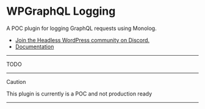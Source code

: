 # WPGraphQL Logging

A POC plugin for logging GraphQL requests using Monolog.

* [Join the Headless WordPress community on Discord.](https://discord.gg/headless-wordpress-836253505944813629)
* [Documentation](#getting-started)


-----

TODO

-----



> [!CAUTION]
> This plugin is currently is a POC and not production ready

---
